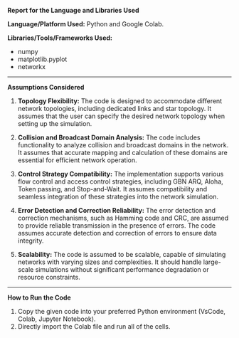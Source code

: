 **Report for the Language and Libraries Used**

**Language/Platform Used:** Python and Google Colab.

**Libraries/Tools/Frameworks Used:** 
- numpy
- matplotlib.pyplot
- networkx

---

**Assumptions Considered**

1. **Topology Flexibility:** The code is designed to accommodate different network topologies, including dedicated links and star topology. It assumes that the user can specify the desired network topology when setting up the simulation.

2. **Collision and Broadcast Domain Analysis:** The code includes functionality to analyze collision and broadcast domains in the network. It assumes that accurate mapping and calculation of these domains are essential for efficient network operation.

3. **Control Strategy Compatibility:** The implementation supports various flow control and access control strategies, including GBN ARQ, Aloha, Token passing, and Stop-and-Wait. It assumes compatibility and seamless integration of these strategies into the network simulation.

4. **Error Detection and Correction Reliability:** The error detection and correction mechanisms, such as Hamming code and CRC, are assumed to provide reliable transmission in the presence of errors. The code assumes accurate detection and correction of errors to ensure data integrity.

5. **Scalability:** The code is assumed to be scalable, capable of simulating networks with varying sizes and complexities. It should handle large-scale simulations without significant performance degradation or resource constraints.

---

**How to Run the Code**

1. Copy the given code into your preferred Python environment (VsCode, Colab, Jupyter Notebook).
2. Directly import the Colab file and run all of the cells.
